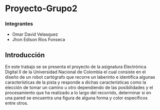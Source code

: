 # Proyecto-Grupo2

### Integrantes
- Omar David Velasquez
- Jhon Edison Rios Fonseca

## Introducción

En este trabajo se se presenta el proyecto de la asignatura Electrónica Digital II de la Universidad Nacional de Colombia el cual consiste en el diseño de un robot cartógrafo que recorre un laberinto e identifica algunas características de la pista y responde a dichas características como la elección de tomar un camino u otro dependiendo de las posibilidades y el procesamiento que ha realizado a lo largo del recorrido, determinar si en una pared se encuentra una figura de alguna forma y color específicos entre otros.